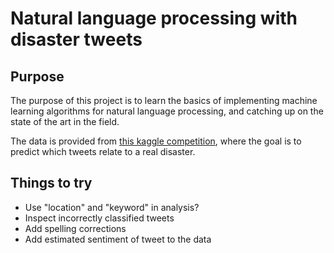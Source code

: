 # Natural language processing with disaster tweets

## Purpose
The purpose of this project is to learn the basics of implementing machine learning algorithms for natural
language processing, and catching up on the state of the art in the field.

The data is provided from [this kaggle competition](https://www.kaggle.com/c/nlp-getting-started),
where the goal is to predict which tweets relate to a real disaster.


## Things to try
- Use "location" and "keyword" in analysis?
- Inspect incorrectly classified tweets
- Add spelling corrections
- Add estimated sentiment of tweet to the data
